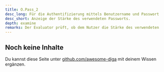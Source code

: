 ```yaml
---
title: O.Pass_2
desc_long: Für die Authentifizierung mittels Benutzername und Passwort KANN die Stärke des verwendeten Passworts dem Nutzer angezeigt werden. Informationen über die Stärke des gewählten Passworts DÜRFEN NICHT in der Web-Anwendung oder im Hintergrundsystem persistiert werden
desc_short: Anzeige der Stärke des verwendeten Passworts.      
depth: examine
remarks: Der Evaluator prüft, ob dem Nutzer die Stärke des verwendeten Passworts angezeigt wird. Ist dies der Fall, prüft er durch Quelltextanalyse und praktische Tests, ob dadurch Informationen über das Password oder dessen Güte im Anwendungsspeicher verbleiben.
---
```


## Noch keine Inhalte

Du kannst diese Seite unter [github.com/awesome-diga](https://github.com/awesome-diga/tr-faq) mit deinem Wissen ergänzen.
